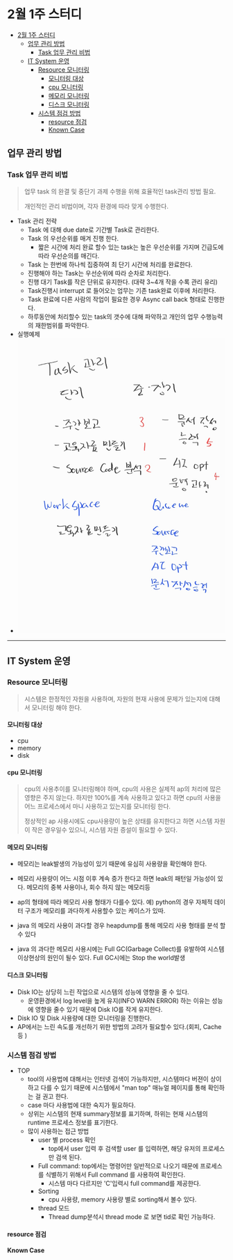 # 2월 1주 스터디
- [2월 1주 스터디](#2월-1주-스터디)
  - [업무 관리 방법](#업무-관리-방법)
    - [Task 업무 관리 비법](#task-업무-관리-비법)
  - [IT System 운영](#it-system-운영)
    - [Resource 모니터링](#resource-모니터링)
      - [모니터링 대상](#모니터링-대상)
      - [cpu 모니터링](#cpu-모니터링)
      - [메모리 모니터링](#메모리-모니터링)
      - [디스크 모니터링](#디스크-모니터링)
    - [시스템 점검 방법](#시스템-점검-방법)
      - [resource 점검](#resource-점검)
      - [Known Case](#known-case)
  
## 업무 관리 방법 
### Task 업무 관리 비법
> 업무 task 의 완결 및 중단기 과제 수행을 위해 효율적인 task관리 방법 필요. 
> 
> 개인적인 관리 비법이며, 각자 환경에 따라 맞게 수행한다.
- Task 관리 전략
  - Task 에 대해 due date로 기간별 Task로 관리한다.
  - Task 의 우선순위를 매겨 진행 한다.
    - 짧은 시간에 처리 완료 할수 있는 task는 높은 우선순위를 가지며 긴급도에 따라 우선순의를 매긴다.
  - Task 는 한번에 하나씩 집중하여 최 단기 시간에 처리를 완료한다.
  - 진행해야 하는 Task는 우선순위에 따라 순차로 처리한다.
  - 진행 대기 Task를 작은 단위로 유지한다. (대략 3~4개 작을 수록 관리 유리)
  - Task진행시 interrupt 로 들어오는 업무는 기존 task완료 이후에 처리한다.
  - Task 완료에 다른 사람의 작업이 필요한 경우 Async call back 형태로 진행한다.
  - 하루동안에 처리할수 있는 task의 갯수에 대해 파악하고 개인의 업무 수행능력의 재한범위를 파악한다.
- 실행예제
- ![실행예제](taskManagement.jpeg) 
<hr />

## IT System 운영
### Resource 모니터링
> 시스템은 한정적인 자원을 사용하며, 자원의 현재 사용에 문제가 있는지에 대해서 모니터링 해야 한다. 

#### 모니터링 대상 
- cpu
- memory
- disk
#### cpu 모니터링 
> cpu의 사용추이를 모니터링해야 하며, cpu의 사용은 실제적 ap의 처리에 많은 영향은 주지 않는다. 하지만 100%를 계속 사용하고 있다고 하면 cpu의 사용을 어느 프로세스에서 마니 사용하고 있는지를 모니터링 한다.
> 
> 정상적인 ap 사용시에도 cpu사용량이 높은 상태를 유지한다고 하면 시스템 자원이 작은 경우일수 있으니, 시스템 자원 증설이 필요할 수 있다.
#### 메모리 모니터링 
- 메모리는 leak발생의 가능성이 있기 때문에 유심히 사용량을 확인해야 한다.

- 메모리 사용량이 어느 시점 이후 계속 증가 한다고 하면 leak의 패턴일 가능성이 있다. 메모리의 중복 사용이나, 회수 하지 않는 메모리등

- ap의 형태에 따라 메모리 사용 형태가 다를수 있다. 예) python의 경우 자체적 데이터 구조가 메모리를 과다하게 사용할수 있는 케이스가 있따.
- java 의 메모리 사용이 과다할 경우 heapdump를 통해 메모리 사용 형태를 분석 할수 있다 
- java 의 과다한 메모리 사용시에는 Full GC(Garbage Collect)를 유발하여 시스템 이상현상의 원인이 될수 있다. Full GC시에는 Stop the world발생
#### 디스크 모니터링 
- Disk IO는 상당히 느린 작업으로 시스템의 성능에 영향을 줄 수 있다. 
  - 운영환경에서 log level을 높게 유지(INFO WARN ERROR) 하는 이유는 성능에 영향을 줄수 있기 때문에 Disk IO를 작게 유지한다.
- Disk IO 및 Disk 사용량에 대한 모니터링을 진행한다.
- AP에서는 느린 속도를 개선하기 위한 방법의 고려가 필요할수 있다.(회피, Cache등 )

### 시스템 점검 방법
- TOP 
  - tool의 사용법에 대해서는 인터넷 검색이 가능하지만, 시스템마다 버젼이 상이하고 다를 수 있기 때문에 시스템에서 "man top" 매뉴얼 페이지를 통해 확인하는 걸 권고 한다.
  - case 마다 사용법에 대한 숙지가 필요하다.
  - 상위는 시스템의 현재 summary정보를 표기하며, 하위는 현재 시스템의 runtime 프로세스 정보를 표기한다.
  - 많이 사용하는 접근 방법
    - user 별 process 확인
      - top에서 user 입력 후 검색할 user 를 입력하면, 해당 유저의 프로세스만 검색 된다.
    - Full command: top에서는 명령어만 일반적으로 나오기 때문에 프로세스를 식별하기 위해서 Full command 를 사용하여 확인한다. 
      - 시스템 마다 다르지만 'C'입력시 full command를 제공한다.
    - Sorting 
      - cpu 사용량, memory 사용량 별로 sorting해서 볼수 있다.
    - thread 모드 
      - Thread dump분석시 thread mode 로 보면 tid로 확인 가능하다.

#### resource 점검
#### Known Case